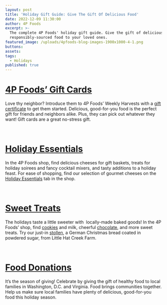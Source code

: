 ```yaml
---
layout: post
title: 'Holiday Gift Guide: Give The Gift Of Delicious Food'
date: 2022-12-09 11:30:00
author: 4P Foods
excerpt: >-
  The complete 4P Foods' holiday gift guide. Give the gift of delicious,
  responsibly-sourced food to your loved ones.
featured_image: /uploads/4pfoods-blog-images-1900x1000-4-1.png
buttons:
assets:
tags:
  - Holidays
published: true
---
```

<div class="editable"><h1><a target="_blank" rel="noopener" href="https://4pfoods.com/posts/give-the-gift-of-good-food/">4P Foods&rsquo; Gift Cards</a></h1><p>Love thy neighbor? Introduce them to 4P Foods&rsquo; Weekly Harvests with a <a target="_blank" rel="noopener" href="https://4pfoods.com/posts/give-the-gift-of-good-food/">gift certificate</a> to get them started. Delicious, good-for-you food is the perfect gift for friends and neighbors alike. Plus, they can pick out whatever they want! Gift cards are a great no-stress gift.</p><p>&nbsp;</p><h1><a target="_blank" rel="noopener" href="https://shop.4pfoods.com/holiday-essentials">Holiday Essentials</a></h1><p>In the 4P Foods shop, find delicious cheeses for gift baskets, treats for holiday soirees and fancy cocktail mixers, and tasty additions to a holiday feast. For ease of shopping, find our selection of gourmet cheeses on the <a target="_blank" rel="noopener" href="https://shop.4pfoods.com/holiday-essentials">Holiday Essentials</a> tab in the shop.</p><p>&nbsp;</p><h1><a target="_blank" rel="noopener" href="https://shop.4pfoods.com/provisions">Sweet Treats</a></h1><p>The holidays taste a little sweeter with&nbsp; locally-made baked goods! In the 4P Foods&rsquo; shop, find <a target="_blank" rel="noopener" href="https://shop.4pfoods.com/summary.php?go=products&amp;search_substring=cookies">cookies</a> and milk, cheerful <a target="_blank" rel="noopener" href="https://shop.4pfoods.com/summary.php?go=products&amp;search_substring=chocolate">chocolate</a>, and more sweet treats. Try our just-in <a target="_blank" rel="noopener" href="https://shop.4pfoods.com/product/almond-stollen">stollen</a>, a German Christmas bread coated in powdered sugar, from Little Hat Creek Farm.</p><p>&nbsp;</p><h1><a target="_blank" rel="noopener" href="https://shop.4pfoods.com/summary.php?go=products&amp;search_substring=donation">Food Donations</a></h1><p>It&rsquo;s the season of giving! Celebrate by giving the gift of healthy food to local families in Washington, D.C. and Virginia. Food brings communities together. Help us make sure local families have plenty of delicious, good-for-you food this holiday season.</p></div>